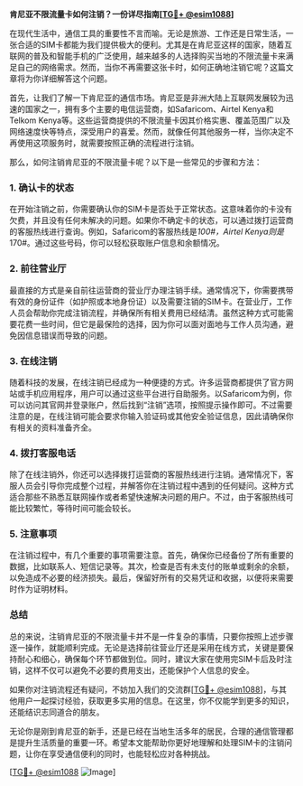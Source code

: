 **肯尼亚不限流量卡如何注销？一份详尽指南[[TG💪+ @esim1088](https://t.me/s/esim1088)]**

在现代生活中，通信工具的重要性不言而喻。无论是旅游、工作还是日常生活，一张合适的SIM卡都能为我们提供极大的便利。尤其是在肯尼亚这样的国家，随着互联网的普及和智能手机的广泛使用，越来越多的人选择购买当地的不限流量卡来满足自己的网络需求。然而，当你不再需要这张卡时，如何正确地注销它呢？这篇文章将为你详细解答这个问题。

首先，让我们了解一下肯尼亚的通信市场。肯尼亚是非洲大陆上互联网发展较为迅速的国家之一，拥有多个主要的电信运营商，如Safaricom、Airtel Kenya和Telkom Kenya等。这些运营商提供的不限流量卡因其价格实惠、覆盖范围广以及网络速度快等特点，深受用户的喜爱。然而，就像任何其他服务一样，当你决定不再使用这项服务时，就需要按照正确的流程进行注销。

那么，如何注销肯尼亚的不限流量卡呢？以下是一些常见的步骤和方法：

### 1. 确认卡的状态

在开始注销之前，你需要确认你的SIM卡是否处于正常状态。这意味着你的卡没有欠费，并且没有任何未解决的问题。如果你不确定卡的状态，可以通过拨打运营商的客服热线进行查询。例如，Safaricom的客服热线是*100#，Airtel Kenya则是*170#。通过这些号码，你可以轻松获取账户信息和余额情况。

### 2. 前往营业厅

最直接的方式是亲自前往运营商的营业厅办理注销手续。通常情况下，你需要携带有效的身份证件（如护照或本地身份证）以及需要注销的SIM卡。在营业厅，工作人员会帮助你完成注销流程，并确保所有相关费用已经结清。虽然这种方式可能需要花费一些时间，但它是最保险的选择，因为你可以面对面地与工作人员沟通，避免因信息错误而导致的问题。

### 3. 在线注销

随着科技的发展，在线注销已经成为一种便捷的方式。许多运营商都提供了官方网站或手机应用程序，用户可以通过这些平台进行自助服务。以Safaricom为例，你可以访问其官网并登录账户，然后找到“注销”选项，按照提示操作即可。不过需要注意的是，在线注销可能会要求你输入验证码或其他安全验证信息，因此请确保你有相关的资料准备齐全。

### 4. 拨打客服电话

除了在线注销外，你还可以选择拨打运营商的客服热线进行注销。通常情况下，客服人员会引导你完成整个过程，并解答你在注销过程中遇到的任何疑问。这种方式适合那些不熟悉互联网操作或者希望快速解决问题的用户。不过，由于客服热线可能比较繁忙，等待时间可能会较长。

### 5. 注意事项

在注销过程中，有几个重要的事项需要注意。首先，确保你已经备份了所有重要的数据，比如联系人、短信记录等。其次，检查是否有未支付的账单或剩余的余额，以免造成不必要的经济损失。最后，保留好所有的交易凭证和收据，以便将来需要时作为证明材料。

### 总结

总的来说，注销肯尼亚的不限流量卡并不是一件复杂的事情，只要你按照上述步骤逐一操作，就能顺利完成。无论是选择前往营业厅还是采用在线方式，关键是要保持耐心和细心，确保每个环节都做到位。同时，建议大家在使用完SIM卡后及时注销，这样不仅可以避免不必要的费用支出，还能保护个人信息的安全。

如果你对注销流程还有疑问，不妨加入我们的交流群[[TG💪+ @esim1088](https://t.me/s/esim1088)]，与其他用户一起探讨经验，获取更多实用的信息。在这里，你不仅能学到更多的知识，还能结识志同道合的朋友。

无论你是刚到肯尼亚的新手，还是已经在当地生活多年的居民，合理的通信管理都是提升生活质量的重要一环。希望本文能帮助你更好地理解和处理SIM卡的注销问题，让你在享受通信便利的同时，也能轻松应对各种挑战。

[[TG💪+ @esim1088](https://t.me/s/esim1088) ![Image](https://i.postimg.cc/4NQfJmqS/Snipaste-2025-05-13-00-14-12.png)]